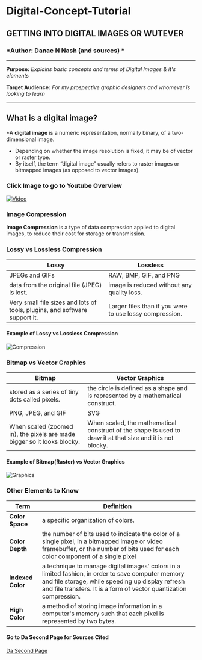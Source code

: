 # Digital-Concept-Tutorial



## GETTING INTO DIGITAL IMAGES OR WUTEVER


### *Author: Danae N Nash **(and sources)** *

-----------------------------

**Purpose:** *Explains basic concepts and terms of Digital Images & it's elements*

**Target Audience:** *For my prospective graphic designers and whomever is looking to learn*

-----------------------------

## What is a digital image?

*A **digital image** is a numeric representation, normally binary, of a two-dimensional image. 
   * Depending on whether the image resolution is fixed, it may be of vector or raster type. 
   * By itself, the term “digital image” usually refers to raster images or bitmapped images (as opposed to vector images).

### Click Image to go to Youtube Overview
[![Video](https://www.comparethecloud.net/wp-content/uploads/2016/11/digital-brain-1.gif)](https://www.youtube.com/watch?v=15aqFQQVBWU&feature=youtu.be)

### Image Compression

**Image Compression** is a type of data compression applied to digital images, to reduce their cost for storage or transmission.

### Lossy vs Lossless Compression
Lossy | Lossless
---|---
JPEGs and GIFs | RAW, BMP, GIF, and PNG
data from the original file (JPEG) is lost. | image is reduced without any quality loss.
Very small file sizes and lots of tools, plugins, and software support it. | Larger files than if you were to use lossy compression.

#### Example of Lossy vs Lossless Compression

![Compression](https://image.slidesharecdn.com/losslessreport-130318215046-phpapp02/95/lossless-compression-4-638.jpg?cb=1363643501)

### Bitmap vs Vector Graphics
Bitmap | Vector Graphics
---|---
stored as a series of tiny dots called pixels. | the circle is defined as a shape and is represented by a mathematical construct.
PNG, JPEG, and GIF | SVG
When scaled (zoomed in), the pixels are made bigger so it looks blocky. | When scaled, the mathematical construct of the shape is used to draw it at that size and it is not blocky.

#### Example of Bitmap(Raster) vs Vector Graphics

![Graphics](https://qph.fs.quoracdn.net/main-qimg-bf865b35951b368f1e1e74ed358117d5)

### Other Elements to Know

Term | Definition
---|---
**Color Space** | a specific organization of colors.
**Color Depth** | the number of bits used to indicate the color of a single pixel, in a bitmapped image or video framebuffer, or the number of bits used for each color component of a single pixel
**Indexed Color** | a technique to manage digital images' colors in a limited fashion, in order to save computer memory and file storage, while speeding up display refresh and file transfers. It is a form of vector quantization compression.
**High Color** | a method of storing image information in a computer's memory such that each pixel is represented by two bytes.

#### Go to Da Second Page for Sources Cited

[Da Second Page](DaSecondPage.md)

